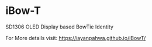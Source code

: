 # iBow-T
SD1306 OLED Display based BowTie Identity 

For More details visit: https://iayanpahwa.github.io/iBowT/
